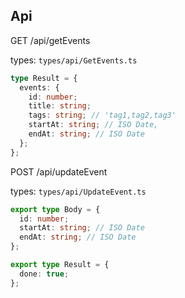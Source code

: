 ## Api

GET /api/getEvents

types: `types/api/GetEvents.ts`
```ts
type Result = {
  events: {
    id: number;
    title: string;
    tags: string; // 'tag1,tag2,tag3'
    startAt: string; // ISO Date,
    endAt: string; // ISO Date
  };
};
```

POST /api/updateEvent

types: `types/api/UpdateEvent.ts`
```ts
export type Body = {
  id: number;
  startAt: string; // ISO Date
  endAt: string; // ISO Date
};

export type Result = {
  done: true;
};
```
